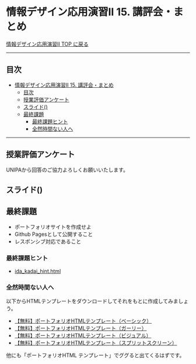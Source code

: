 # 情報デザイン応用演習II 15. 講評会・まとめ

[情報デザイン応用演習II TOP に戻る](./index.md)

---

## 目次

- [情報デザイン応用演習II 15. 講評会・まとめ](#情報デザイン応用演習ii-15-講評会まとめ)
  - [目次](#目次)
  - [授業評価アンケート](#授業評価アンケート)
  - [スライド()](#スライド)
  - [最終課題](#最終課題)
    - [最終課題ヒント](#最終課題ヒント)
    - [全然時間ない人へ](#全然時間ない人へ)

---
## 授業評価アンケート
UNIPAから回答のご協力よろしくお願いいたします。

## スライド()

## 最終課題
- ポートフォリオサイトを作成せよ
- Github Pagesとして公開すること
- レスポンシブ対応であること

### 最終課題ヒント
- [ida_kadai_hint.html](ida_kadai_hint.md)

### 全然時間ない人へ
以下からHTMLテンプレートをダウンロードしてそれをもとに作成してみましょう。

- [【無料】ポートフォリオHTMLテンプレート（ベーシック）](https://webdesigner-go.com/template/portfolio-02/)
- [【無料】ポートフォリオHTMLテンプレート（ガーリー）](https://webdesigner-go.com/template/portfolio/)
- [【無料】ポートフォリオHTMLテンプレート（ビジュアル）](https://webdesigner-go.com/template/portfolio-03/)
- [【無料】ポートフォリオHTMLテンプレート（スプリットスクリーン）](https://webdesigner-go.com/template/portfolio-04/)

他にも「ポートフォリオHTML テンプレート」でググると出てくるはずです。